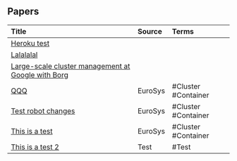 ## Papers

| Title | Source | Terms |
|:--------|:--------|:--------|
|[Heroku test](https://pdos.csail.mit.edu/6.824/papers/borg.pdf)|||
|[Lalalalal](https://pdos.csail.mit.edu/6.824/papers/borg.pdf)|||
|[Large-scale cluster management at Google with Borg](https://pdos.csail.mit.edu/6.824/papers/borg.pdf)|||
|[QQQ](https://pdos.csail.mit.edu/6.824/papers/borg.pdf)|EuroSys|#Cluster #Container |
|[Test robot changes](https://pdos.csail.mit.edu/6.824/papers/borg.pdf)|EuroSys|#Cluster #Container |
|[This is a test](https://pdos.csail.mit.edu/6.824/papers/borg.pdf)|EuroSys|#Cluster #Container |
|[This is a test 2](https://static.googleusercontent.com/media/research.google.com/en//archive/bigtable-osdi06.pdf)|Test|#Test |
